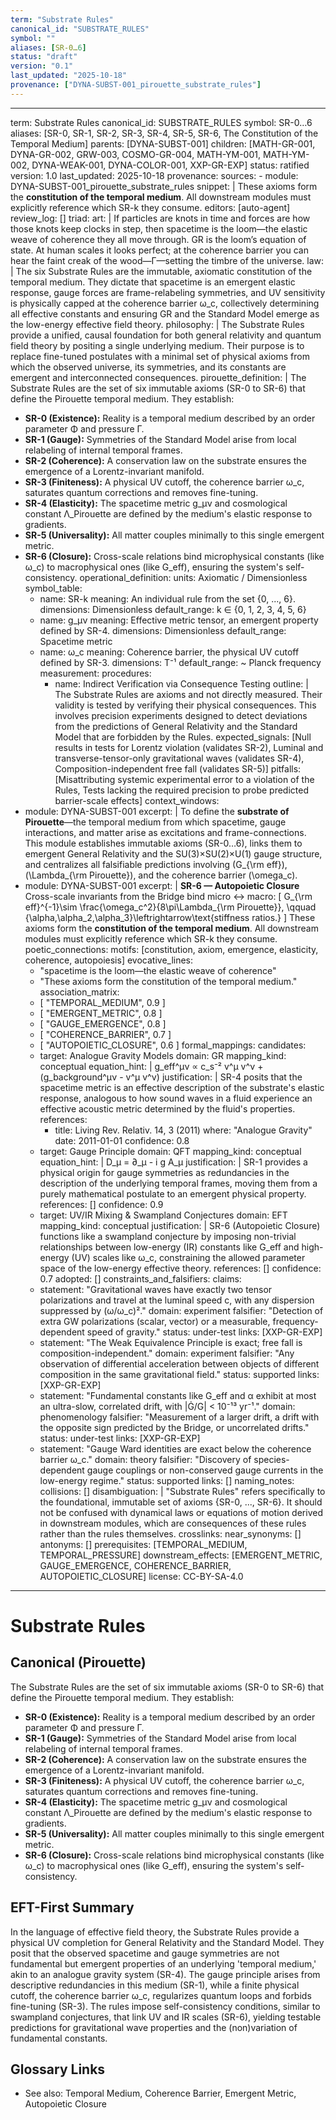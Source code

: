```yaml
---
term: "Substrate Rules"
canonical_id: "SUBSTRATE_RULES"
symbol: ""
aliases: [SR-0…6]
status: "draft"
version: "0.1"
last_updated: "2025-10-18"
provenance: ["DYNA-SUBST-001_pirouette_substrate_rules"]
---
```


---
term: Substrate Rules
canonical_id: SUBSTRATE_RULES
symbol: SR-0…6
aliases: [SR-0, SR-1, SR-2, SR-3, SR-4, SR-5, SR-6, The Constitution of the Temporal Medium]
parents: [DYNA-SUBST-001]
children: [MATH-GR-001, DYNA-GR-002, GRW-003, COSMO-GR-004, MATH-YM-001, MATH-YM-002, DYNA-WEAK-001, DYNA-COLOR-001, XXP-GR-EXP]
status: ratified
version: 1.0
last_updated: 2025-10-18
provenance:
  sources:
    - module: DYNA-SUBST-001_pirouette_substrate_rules
      snippet: |
        These axioms form the **constitution of the temporal medium**.
        All downstream modules must explicitly reference which SR-k they consume.
  editors: [auto-agent]
  review_log: []
triad:
  art: |
    If particles are knots in time and forces are how those knots keep clocks in step, then spacetime is the loom—the elastic weave of coherence they all move through. GR is the loom’s equation of state. At human scales it looks perfect; at the coherence barrier you can hear the faint creak of the wood—Γ—setting the timbre of the universe.
  law: |
    The six Substrate Rules are the immutable, axiomatic constitution of the temporal medium. They dictate that spacetime is an emergent elastic response, gauge forces are frame-relabeling symmetries, and UV sensitivity is physically capped at the coherence barrier ω_c, collectively determining all effective constants and ensuring GR and the Standard Model emerge as the low-energy effective field theory.
  philosophy: |
    The Substrate Rules provide a unified, causal foundation for both general relativity and quantum field theory by positing a single underlying medium. Their purpose is to replace fine-tuned postulates with a minimal set of physical axioms from which the observed universe, its symmetries, and its constants are emergent and interconnected consequences.
pirouette_definition: |
  The Substrate Rules are the set of six immutable axioms (SR-0 to SR-6) that define the Pirouette temporal medium. They establish:
  - **SR-0 (Existence):** Reality is a temporal medium described by an order parameter Φ and pressure Γ.
  - **SR-1 (Gauge):** Symmetries of the Standard Model arise from local relabeling of internal temporal frames.
  - **SR-2 (Coherence):** A conservation law on the substrate ensures the emergence of a Lorentz-invariant manifold.
  - **SR-3 (Finiteness):** A physical UV cutoff, the coherence barrier ω_c, saturates quantum corrections and removes fine-tuning.
  - **SR-4 (Elasticity):** The spacetime metric g_μν and cosmological constant Λ_Pirouette are defined by the medium's elastic response to gradients.
  - **SR-5 (Universality):** All matter couples minimally to this single emergent metric.
  - **SR-6 (Closure):** Cross-scale relations bind microphysical constants (like ω_c) to macrophysical ones (like G_eff), ensuring the system's self-consistency.
operational_definition:
  units: Axiomatic / Dimensionless
  symbol_table:
    - name: SR-k
      meaning: An individual rule from the set {0, ..., 6}.
      dimensions: Dimensionless
      default_range: k ∈ {0, 1, 2, 3, 4, 5, 6}
    - name: g_μν
      meaning: Effective metric tensor, an emergent property defined by SR-4.
      dimensions: Dimensionless
      default_range: Spacetime metric
    - name: ω_c
      meaning: Coherence barrier, the physical UV cutoff defined by SR-3.
      dimensions: T⁻¹
      default_range: ~ Planck frequency
  measurement:
    procedures:
      - name: Indirect Verification via Consequence Testing
        outline: |
          The Substrate Rules are axioms and not directly measured. Their validity is tested by verifying their physical consequences. This involves precision experiments designed to detect deviations from the predictions of General Relativity and the Standard Model that are forbidden by the Rules.
        expected_signals: [Null results in tests for Lorentz violation (validates SR-2), Luminal and transverse-tensor-only gravitational waves (validates SR-4), Composition-independent free fall (validates SR-5)]
        pitfalls: [Misattributing systemic experimental error to a violation of the Rules, Tests lacking the required precision to probe predicted barrier-scale effects]
context_windows:
  - module: DYNA-SUBST-001
    excerpt: |
      To define the **substrate of Pirouette**—the temporal medium from which spacetime, gauge interactions, and matter arise as excitations and frame-connections. This module establishes immutable axioms (SR-0…6), links them to emergent General Relativity and the SU(3)×SU(2)×U(1) gauge structure, and centralizes all falsifiable predictions involving \(G_{\rm eff}\), \(\Lambda_{\rm Pirouette}\), and the coherence barrier \(\omega_c\).
  - module: DYNA-SUBST-001
    excerpt: |
      **SR-6 — Autopoietic Closure**
      Cross-scale invariants from the Bridge bind micro ↔ macro:
      \[ G_{\rm eff}^{-1}\sim \frac{\omega_c^2}{8\pi\Lambda_{\rm Pirouette}}, \qquad \{\alpha,\alpha_2,\alpha_3\}\leftrightarrow\text{stiffness ratios.} \]
      These axioms form the **constitution of the temporal medium**. All downstream modules must explicitly reference which SR-k they consume.
poetic_connections:
  motifs: [constitution, axiom, emergence, elasticity, coherence, autopoiesis]
  evocative_lines:
    - "spacetime is the loom—the elastic weave of coherence"
    - "These axioms form the constitution of the temporal medium."
  association_matrix:
    - [ "TEMPORAL_MEDIUM", 0.9 ]
    - [ "EMERGENT_METRIC", 0.8 ]
    - [ "GAUGE_EMERGENCE", 0.8 ]
    - [ "COHERENCE_BARRIER", 0.7 ]
    - [ "AUTOPOIETIC_CLOSURE", 0.6 ]
formal_mappings:
  candidates:
    - target: Analogue Gravity Models
      domain: GR
      mapping_kind: conceptual
      equation_hint: |
        g_eff^μν ∝ c_s⁻² v^μ v^ν + (g_background^μν - v^μ v^ν)
      justification: |
        SR-4 posits that the spacetime metric is an effective description of the substrate's elastic response, analogous to how sound waves in a fluid experience an effective acoustic metric determined by the fluid's properties.
      references:
        - title: Living Rev. Relativ. 14, 3 (2011)
          where: "Analogue Gravity"
          date: 2011-01-01
      confidence: 0.8
    - target: Gauge Principle
      domain: QFT
      mapping_kind: conceptual
      equation_hint: |
        D_μ = ∂_μ - i g A_μ
      justification: |
        SR-1 provides a physical origin for gauge symmetries as redundancies in the description of the underlying temporal frames, moving them from a purely mathematical postulate to an emergent physical property.
      references: []
      confidence: 0.9
    - target: UV/IR Mixing & Swampland Conjectures
      domain: EFT
      mapping_kind: conceptual
      justification: |
        SR-6 (Autopoietic Closure) functions like a swampland conjecture by imposing non-trivial relationships between low-energy (IR) constants like G_eff and high-energy (UV) scales like ω_c, constraining the allowed parameter space of the low-energy effective theory.
      references: []
      confidence: 0.7
  adopted: []
constraints_and_falsifiers:
  claims:
    - statement: "Gravitational waves have exactly two tensor polarizations and travel at the luminal speed c, with any dispersion suppressed by (ω/ω_c)²."
      domain: experiment
      falsifier: "Detection of extra GW polarizations (scalar, vector) or a measurable, frequency-dependent speed of gravity."
      status: under-test
      links: [XXP-GR-EXP]
    - statement: "The Weak Equivalence Principle is exact; free fall is composition-independent."
      domain: experiment
      falsifier: "Any observation of differential acceleration between objects of different composition in the same gravitational field."
      status: supported
      links: [XXP-GR-EXP]
    - statement: "Fundamental constants like G_eff and α exhibit at most an ultra-slow, correlated drift, with |Ġ/G| < 10⁻¹³ yr⁻¹."
      domain: phenomenology
      falsifier: "Measurement of a larger drift, a drift with the opposite sign predicted by the Bridge, or uncorrelated drifts."
      status: under-test
      links: [XXP-GR-EXP]
    - statement: "Gauge Ward identities are exact below the coherence barrier ω_c."
      domain: theory
      falsifier: "Discovery of species-dependent gauge couplings or non-conserved gauge currents in the low-energy regime."
      status: supported
      links: []
naming_notes:
  collisions: []
  disambiguation: |
    "Substrate Rules" refers specifically to the foundational, immutable set of axioms {SR-0, ..., SR-6}. It should not be confused with dynamical laws or equations of motion derived in downstream modules, which are consequences of these rules rather than the rules themselves.
crosslinks:
  near_synonyms: []
  antonyms: []
  prerequisites: [TEMPORAL_MEDIUM, TEMPORAL_PRESSURE]
  downstream_effects: [EMERGENT_METRIC, GAUGE_EMERGENCE, COHERENCE_BARRIER, AUTOPOIETIC_CLOSURE]
license: CC-BY-SA-4.0
---

# Substrate Rules

## Canonical (Pirouette)
The Substrate Rules are the set of six immutable axioms (SR-0 to SR-6) that define the Pirouette temporal medium. They establish:
- **SR-0 (Existence):** Reality is a temporal medium described by an order parameter Φ and pressure Γ.
- **SR-1 (Gauge):** Symmetries of the Standard Model arise from local relabeling of internal temporal frames.
- **SR-2 (Coherence):** A conservation law on the substrate ensures the emergence of a Lorentz-invariant manifold.
- **SR-3 (Finiteness):** A physical UV cutoff, the coherence barrier ω_c, saturates quantum corrections and removes fine-tuning.
- **SR-4 (Elasticity):** The spacetime metric g_μν and cosmological constant Λ_Pirouette are defined by the medium's elastic response to gradients.
- **SR-5 (Universality):** All matter couples minimally to this single emergent metric.
- **SR-6 (Closure):** Cross-scale relations bind microphysical constants (like ω_c) to macrophysical ones (like G_eff), ensuring the system's self-consistency.

## EFT-First Summary
In the language of effective field theory, the Substrate Rules provide a physical UV completion for General Relativity and the Standard Model. They posit that the observed spacetime and gauge symmetries are not fundamental but emergent properties of an underlying 'temporal medium,' akin to an analogue gravity system (SR-4). The gauge principle arises from descriptive redundancies in this medium (SR-1), while a finite physical cutoff, the coherence barrier ω_c, regularizes quantum loops and forbids fine-tuning (SR-3). The rules impose self-consistency conditions, similar to swampland conjectures, that link UV and IR scales (SR-6), yielding testable predictions for gravitational wave properties and the (non)variation of fundamental constants.

## Glossary Links
- See also: Temporal Medium, Coherence Barrier, Emergent Metric, Autopoietic Closure
